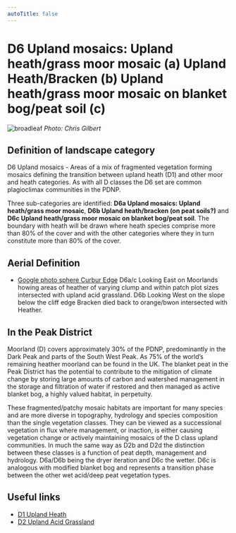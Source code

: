 ```yaml
---
autoTitle: false
---
```


# D6 Upland mosaics: Upland heath/grass moor mosaic (a) Upland Heath/Bracken (b) Upland heath/grass moor mosaic on blanket bog/peat soil (c)

![broadleaf](./img/broadleaf.jpg)
*Photo: Chris Gilbert*

## Definition of landscape category

D6 Upland mosaics - Areas of a mix of fragmented vegetation forming mosaics defining the transition between upland heath (D1) and other moor and heath categories. As with all D classes the D6 set are common plagioclimax communities in the PDNP. 

Three sub-categories are identified: **D6a Upland mosaics: Upland heath/grass moor mosaic**, **D6b Upland heath/bracken (on peat soils?)** and **D6c Upland heath/grass moor mosaic on blanket bog/peat soil**. The boundary with heath will be drawn where heath species comprise more than 80% of the cover and with the other categories where they in turn constitute more than 80% of the cover.



## Aerial Definition


* [Google photo sphere Curbur Edge](https://goo.gl/maps/LLR5qYkbKaQk7Gdf9) D6a/c Looking East on Moorlands howing areas of heather of varying clump and within patch plot sizes intersected with upland acid grassland. D6b Looking West on the slope below the cliff edge Bracken died back to orange/bwon intersected with Heather.


## In the Peak District
Moorland (D) covers approximately 30% of the PDNP, predominantly in the Dark Peak and parts of the South West Peak. As 75% of the world’s remaining heather moorland can be found in the UK. The blanket peat in the Peak District has the potential to contribute to the mitigation of climate change by storing large amounts of carbon and watershed management in the storage and filtration of water if restored and then managed as active blanket bog, a highly valued habitat, in perpetuity.

These fragmented/patchy mosaic habitats are important for many species and are more diverse in topography, hydrology and species composition than the single vegetation classes. They can be viewed as a successional vegetation in flux where management, or inaction, is either causing vegetation change or actively maintaining mosaics of the D class upland communities. In much the same way as D2b and D2d the distinction between these classes is a function of peat depth, management and hydrology. D6a/D6b being the dryer iteration and D6c the wetter. D6c is analogous with modified blanket bog and represents a transition phase between the other wet acid/deep peat vegetation types.  


## Useful links

* [D1 Upland Heath]()
* [D2 Upland Acid Grassland]()